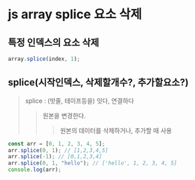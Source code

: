 # js array splice 요소 삭제

## 특정 인덱스의 요소 삭제

```js
array.splice(index, 1);
```

## splice(시작인덱스, 삭제할개수?, 추가할요소?)

> splice : (밧줄, 테이프등을) 잇다, 연결하다
>
> > 원본을 변경한다.
> >
> > > 원본의 데이터를 삭제하거나, 추가할 때 사용

```js
const arr = [0, 1, 2, 3, 4, 5];
arr.splice(0, 1); // [1,2,3,4,5]
arr.splice(-1); // [0,1,2,3,4]
arr.splice(0, 1, "hello"); // ['hello', 1, 2, 3, 4, 5]
console.log(arr);
```
